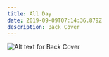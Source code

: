 ```yaml
---
title: All Day
date: 2019-09-09T07:14:36.879Z
description: Back Cover
---
```

![Alt text for Back Cover](/img/all-day-back-cover.jpg "All Day")
